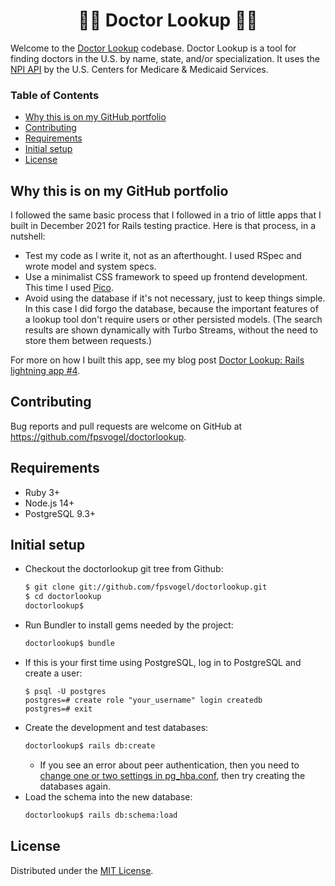 <h1 align="center">👩‍⚕️ Doctor Lookup 👨‍⚕️</h1>

Welcome to the [Doctor Lookup](https://doctorlookup.herokuapp.com/) codebase. Doctor Lookup is a tool for finding doctors in the U.S. by name, state, and/or specialization. It uses the [NPI API](https://npiregistry.cms.hhs.gov/registry/help-api) by the U.S. Centers for Medicare & Medicaid Services.

### Table of Contents

- [Why this is on my GitHub portfolio](#why-this-is-on-my-github-portfolio)
- [Contributing](#contributing)
- [Requirements](#requirements)
- [Initial setup](#initial-setup)
- [License](#license)

## Why this is on my GitHub portfolio

I followed the same basic process that I followed in a trio of little apps that I built in December 2021 for Rails testing practice. Here is that process, in a nutshell:

- Test my code as I write it, not as an afterthought. I used RSpec and wrote model and system specs.
- Use a minimalist CSS framework to speed up frontend development. This time I used [Pico](https://picocss.com/).
- Avoid using the database if it's not necessary, just to keep things simple. In this case I did forgo the database, because the important features of a lookup tool don't require users or other persisted models. (The search results are shown dynamically with Turbo Streams, without the need to store them between requests.)

For more on how I built this app, see my blog post [Doctor Lookup: Rails lightning app #4](https://fpsvogel.com/posts/2022/doctor-lookup-health-provider-search-tool).

## Contributing

Bug reports and pull requests are welcome on GitHub at https://github.com/fpsvogel/doctorlookup.

## Requirements

- Ruby 3+
- Node.js 14+
- PostgreSQL 9.3+

## Initial setup

- Checkout the doctorlookup git tree from Github:
    ```sh
    $ git clone git://github.com/fpsvogel/doctorlookup.git
    $ cd doctorlookup
    doctorlookup$
    ```
- Run Bundler to install gems needed by the project:
    ```sh
    doctorlookup$ bundle
    ```
- If this is your first time using PostgreSQL, log in to PostgreSQL and create a user:
    ```
    $ psql -U postgres
    postgres=# create role "your_username" login createdb
    postgres=# exit
    ```
- Create the development and test databases:
    ```sh
    doctorlookup$ rails db:create
    ```
  - If you see an error about peer authentication, then you need to [change one or two settings in pg_hba.conf](https://stackoverflow.com/questions/18664074/getting-error-peer-authentication-failed-for-user-postgres-when-trying-to-ge), then try creating the databases again.
- Load the schema into the new database:
    ```sh
    doctorlookup$ rails db:schema:load
    ```

## License

Distributed under the [MIT License](https://opensource.org/licenses/MIT).

